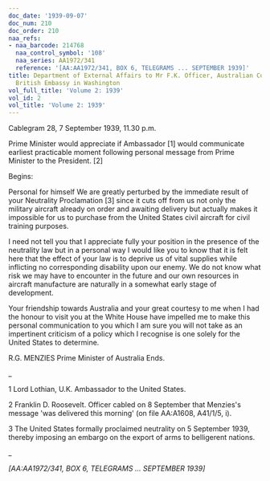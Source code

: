 ```yaml
---
doc_date: '1939-09-07'
doc_num: 210
doc_order: 210
naa_refs:
- naa_barcode: 214768
  naa_control_symbol: '108'
  naa_series: AA1972/341
  reference: '[AA:AA1972/341, BOX 6, TELEGRAMS ... SEPTEMBER 1939]'
title: Department of External Affairs to Mr F.K. Officer, Australian Counsellor at
  British Embassy in Washington
vol_full_title: 'Volume 2: 1939'
vol_id: 2
vol_title: 'Volume 2: 1939'
---
```


Cablegram 28, 7 September 1939, 11.30 p.m.

Prime Minister would appreciate if Ambassador [1] would communicate earliest practicable moment following personal message from Prime Minister to the President. [2]

Begins:

Personal for himself We are greatly perturbed by the immediate result of your Neutrality Proclamation [3] since it cuts off from us not only the military aircraft already on order and awaiting delivery but actually makes it impossible for us to purchase from the United States civil aircraft for civil training purposes.

I need not tell you that I appreciate fully your position in the presence of the neutrality law but in a personal way I would like you to know that it is felt here that the effect of your law is to deprive us of vital supplies while inflicting no corresponding disability upon our enemy. We do not know what risk we may have to encounter in the future and our own resources in aircraft manufacture are naturally in a somewhat early stage of development.

Your friendship towards Australia and your great courtesy to me when I had the honour to visit you at the White House have impelled me to make this personal communication to you which I am sure you will not take as an impertinent criticism of a policy which I recognise is one solely for the United States to determine.

R.G. MENZIES Prime Minister of Australia Ends.

 _

1 Lord Lothian, U.K. Ambassador to the United States.

2 Franklin D. Roosevelt. Officer cabled on 8 September that Menzies's message 'was delivered this morning' (on file AA:A1608, A41/1/5, i).

3 The United States formally proclaimed neutrality on 5 September 1939, thereby imposing an embargo on the export of arms to belligerent nations.

_

 _[AA:AA1972/341, BOX 6, TELEGRAMS ... SEPTEMBER 1939]_